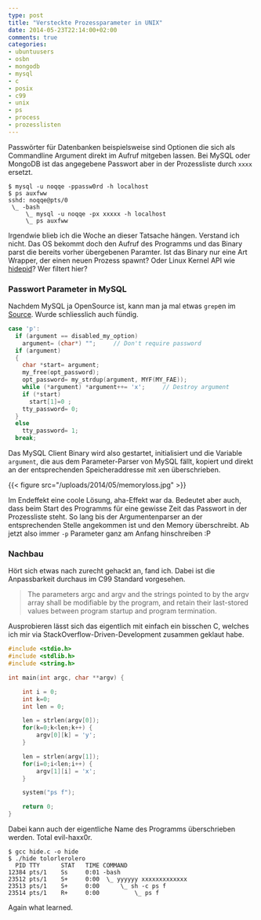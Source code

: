 ```yaml
---
type: post
title: "Versteckte Prozessparameter in UNIX"
date: 2014-05-23T22:14:00+02:00
comments: true
categories:
- ubuntuusers
- osbn
- mongodb
- mysql
- c
- posix
- c99
- unix
- ps
- process
- prozesslisten
---
```

Passwörter für Datenbanken beispielsweise sind Optionen die sich als Commandline Argument direkt im Aufruf mitgeben lassen.
Bei MySQL oder MongoDB ist das angegebene Passwort aber in der Prozessliste durch `xxxx` ersetzt.

```
$ mysql -u noqqe -ppassw0rd -h localhost
$ ps auxfww
sshd: noqqe@pts/0
 \_ -bash
     \_ mysql -u noqqe -px xxxxx -h localhost
     \_ ps auxfww
```

Irgendwie blieb ich die Woche an dieser Tatsache hängen. Verstand ich nicht.
Das OS bekommt doch den Aufruf des Programms und das Binary parst die bereits
vorher übergebenen Paramter. Ist das Binary nur eine Art Wrapper, der einen neuen
Prozess spawnt? Oder Linux Kernel API wie [hidepid](https://www.kernel.org/doc/Documentation/filesystems/proc.txt)?
Wer filtert hier?

### Passwort Parameter in MySQL

Nachdem MySQL ja OpenSource ist, kann man ja mal etwas `grep`en im [Source](http://bazaar.launchpad.net/~mysql/mysql-server/5.5/view/head:/client/mysql.cc#L1734).
Wurde schliesslich auch fündig.

``` cpp
case 'p':
  if (argument == disabled_my_option)
    argument= (char*) "";     // Don't require password
  if (argument)
  {
    char *start= argument;
    my_free(opt_password);
    opt_password= my_strdup(argument, MYF(MY_FAE));
    while (*argument) *argument++= 'x';     // Destroy argument
    if (*start)
      start[1]=0 ;
    tty_password= 0;
  }
  else
    tty_password= 1;
  break;
```

Das MySQL Client Binary wird also gestartet, initialisiert und die Variable `argument`, die aus dem Parameter-Parser von MySQL fällt, kopiert und
direkt an der entsprechenden Speicheraddresse mit `x`en überschrieben.

{{< figure src="/uploads/2014/05/memoryloss.jpg" >}}

Im Endeffekt eine coole Lösung, aha-Effekt war da. Bedeutet aber auch, dass beim
Start des Programms für eine gewisse Zeit das Passwort in der Prozessliste
steht. So lang bis der Argumentenparser an der entsprechenden Stelle angekommen ist und
den Memory überschreibt. Ab jetzt also immer `-p` Parameter ganz am Anfang hinschreiben :P

### Nachbau

Hört sich etwas nach zurecht gehackt an, fand ich. Dabei ist die Anpassbarkeit
durchaus im C99 Standard vorgesehen.

> The parameters argc and argv and the strings pointed to by the argv array
> shall be modifiable by the program, and retain their last-stored values
> between program startup and program termination.

Ausprobieren lässt sich das eigentlich mit einfach ein bisschen C, welches ich mir
via StackOverflow-Driven-Development zusammen geklaut habe.

``` c
#include <stdio.h>
#include <stdlib.h>
#include <string.h>

int main(int argc, char **argv) {

    int i = 0;
    int k=0;
    int len = 0;

    len = strlen(argv[0]);
    for(k=0;k<len;k++) {
        argv[0][k] = 'y';
    }

    len = strlen(argv[1]);
    for(i=0;i<len;i++) {
        argv[1][i] = 'x';
    }

    system("ps f");

    return 0;
}
```

Dabei kann auch der eigentliche Name des Programms überschrieben werden. Total
evil-haxx0r.

```
$ gcc hide.c -o hide
$ ./hide tolorlerolero
  PID TTY      STAT   TIME COMMAND
12384 pts/1    Ss     0:01 -bash
23512 pts/1    S+     0:00  \_ yyyyyy xxxxxxxxxxxxx
23513 pts/1    S+     0:00      \_ sh -c ps f
23514 pts/1    R+     0:00          \_ ps f
```

Again what learned.

